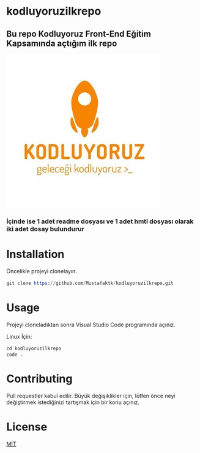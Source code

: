 # kodluyoruzilkrepo
## Bu repo Kodluyoruz Front-End Eğitim Kapsamında açtığım ilk repo

![kodluyoruz logo](https://raw.githubusercontent.com/Kodluyoruz/taskforce/git/git/markdown-nedir-nasil-kullaniriz-/figures/kodluyoruz_logo.jpg)

### İçinde ise 1 adet readme dosyası ve 1 adet hmtl dosyası olarak iki adet dosay bulundurur



# Installation

Öncelikle projeyi clonelayın.

```s
git clone https://github.com/Mustafaktk/kodluyoruzilkrepo.git
```

# Usage

Projeyi cloneladıktan sonra Visual Studio Code programında açınız.

Linux İçin:

```
cd kodluyoruzilkrepo
code .
```

# Contributing

Pull requestler kabul edilir. Büyük değişiklikler için, lütfen önce neyi değiştirmek istediğinizi tartışmak için bir konu açınız.

# License

[MİT](https://choosealicense.com/licenses/mit/)
